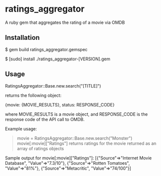 # ratings_aggregator
A ruby gem that aggregates the rating of a movie via OMDB

## Installation

$ gem build ratings_aggregator.gemspec

$ [sudo] install ./ratings_aggregator-[VERSION].gem

## Usage

RatingsAggregator::Base.new.search("[TITLE]")

returns the following object:

{movie: {MOVIE_RESULTS}, status: RESPONSE_CODE}

where MOVIE_RESULTS is a movie object, and RESPONSE_CODE is the response code of the API call to OMDB.

Example usage:
 > movie = RatingsAggregator::Base.new.search("Monster")
 > movie[:movie]["Ratings"]
 returns ratings for the movie returned as an array of ratings objects

 Sample output for movie[:movie]["Ratings"]:
 [{"Source"=>"Internet Movie Database", "Value"=>"7.3/10"}, {"Source"=>"Rotten Tomatoes", "Value"=>"81%"}, {"Source"=>"Metacritic", "Value"=>"74/100"}]
